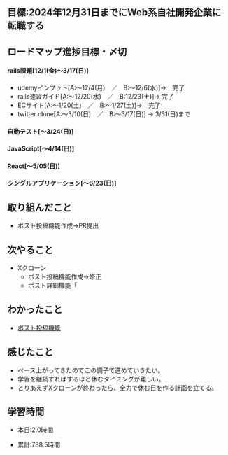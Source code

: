 ## 目標:2024年12月31日までにWeb系自社開発企業に転職する

## ロードマップ進捗目標・〆切
#### rails課題[12/1(金)～3/17(日)]
* udemyインプット[A:～12/4(月)　／　B:～12/6(水)]→　完了
* rails速習ガイド[A:～12/20(水)　／　B:12/23(土)]→  完了
* ECサイト[A:～1/20(土)　／　B:～1/27(土)]→　完了
* twitter clone[A:～3/10(日)　／　B:～3/17(日)] → 3/31(日)まで

#### 自動テスト[～3/24(日)]
#### JavaScript[～4/14(日)]
#### React[～5/05(日)]
#### シングルアプリケーション[～6/23(日)]


## 取り組んだこと
  - ポスト投稿機能作成→PR提出


## 次やること
- Xクローン
  - ポスト投稿機能作成→修正
  - ポスト詳細機能「
  
## わかったこと
* [ポスト投稿機能](https://cherry-beat-86e.notion.site/rails-49bf2506f8ee4ec68d8dcc2e417c9679?pvs=4)



## 感じたこと
* ペース上がってきたのでこの調子で進めていきたい。
* 学習を継続すればするほど休むタイミングが難しい。
* とりあえずXクローンが終わったら、全力で休む日を作る計画を立てる。

## 学習時間
- 本日:2.0時間

- 累計:788.5時間